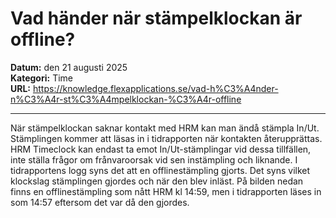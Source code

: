 # Vad händer när stämpelklockan är offline?

**Datum:** den 21 augusti 2025  
**Kategori:** Time  
**URL:** https://knowledge.flexapplications.se/vad-h%C3%A4nder-n%C3%A4r-st%C3%A4mpelklockan-%C3%A4r-offline

---

När stämpelklockan saknar kontakt med HRM kan man ändå stämpla In/Ut. Stämplingen kommer att läsas in i tidrapporten när kontakten återupprättas.
HRM Timeclock kan endast ta emot In/Ut-stämplingar vid dessa tillfällen, inte ställa frågor om frånvaroorsak vid sen instämpling och liknande.
I tidrapportens logg syns det att en offlinestämpling gjorts. Det syns vilket klockslag stämplingen gjordes och när den blev inläst. På bilden nedan finns en offlinestämpling som nått HRM kl 14:59, men i tidrapporten läses in som 14:57 eftersom det var då den gjordes.
